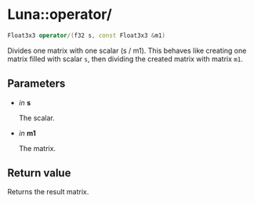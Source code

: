# Luna::operator/

```c++
Float3x3 operator/(f32 s, const Float3x3 &m1)
```

Divides one matrix with one scalar (s / m1). This behaves like creating one matrix filled with scalar `s`, then dividing the created matrix with matrix `m1`. 



## Parameters
* *in* **s**

    The scalar. 

* *in* **m1**

    The matrix. 

## Return value
Returns the result matrix. 

